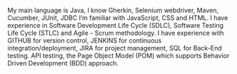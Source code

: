 My main language is Java, 
I know Gherkin, Selenium webdriver, Maven, Cucumber, JUnit, JDBC 
I’m familiar with JavaScript, CSS and HTML. 
I have experience in Software Development Life Cycle (SDLC), Software Testing Life Cycle (STLC) and Agile - Scrum methodology.
I have experience with GITHUB for version control, JENKINS for continuous integration/deployment, JIRA for project management, SQL for Back-End testing. 
API testing, the Page Object Model (POM) which supports Behavior Driven Development (BDD) approach.
